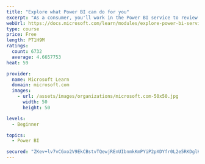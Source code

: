 ```yaml
---
title: "Explore what Power BI can do for you"
excerpt: "As a consumer, you'll work in the Power BI service to review and interact with content that has been shared with you. This module provides the foundational information that you need to work effectively in the Power BI service."
webUrl: https://docs.microsoft.com/learn/modules/explore-power-bi-service/
type: course
price: Free
length: PT1H9M
ratings:
  count: 6732
  average: 4.6657753
heat: 59

provider:
  name: Microsoft Learn
  domain: microsoft.com
  images:
    - url: /assets/images/organizations/microsoft.com-50x50.jpg
      width: 50
      height: 50

levels:
  - Beginner

topics:
  - Power BI

secured: "ZKev+lv7vCGxo2V9EkCBstvTQewjREnUIbnmkKmPYiP2pXDYfr0L2e5RKDglKAhM9L39o1VHxfHrxCsQ7gKuaY6iQ2io8I9+O0VolqCExmvwLYzPYgAKo8pCHzcJGnGocp3WIYYExZkzyOMsZFT40ronuFTlPHzDt2IyukYT1lgAPwJqKM0AyHe3bWC1E+s+ZoAZN4J4xkqpa+bwy0NgQdBD2Vs6LkSaw0qVguK56QEO3dyS8oFP8xEGAylR1WomqinCoXIHynvM7o6TRsodcBNcQ3WiLVH9UZ6Ntjo5xZiBbEgfAadL5xLMzdG0vIMwvfmn+DCptRB2jpuETfezzVZAx0EN5ecEwFxMKIqWb9pyKlMWz7ZTDFN+zVxsO4o6t9ydch5gZ0mUME/UGgUs9cMcsyyXCZfwQ+jBf/bo26k=;66P7hEIj4EdCAZPLVvU5Pg=="
---
```


